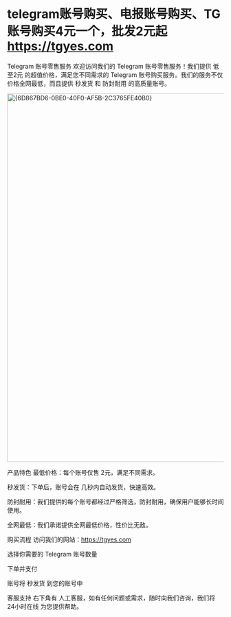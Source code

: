 # telegram账号购买、电报账号购买、TG账号购买4元一个，批发2元起 https://tgyes.com
Telegram 账号零售服务
欢迎访问我们的 Telegram 账号零售服务！我们提供 低至2元 的超值价格，满足您不同需求的 Telegram 账号购买服务。我们的服务不仅价格全网最低，而且提供 秒发货 和 防封耐用 的高质量账号。

<img width="858" alt="{6D867BD6-0BE0-40F0-AF5B-2C3765FE40B0}" src="https://github.com/user-attachments/assets/a14b49c4-5809-4f81-b6fa-2f9131732f2d" />

产品特色
最低价格：每个账号仅售 2元，满足不同需求。

秒发货：下单后，账号会在 几秒内自动发货，快速高效。

防封耐用：我们提供的每个账号都经过严格筛选，防封耐用，确保用户能够长时间使用。

全网最低：我们承诺提供全网最低价格，性价比无敌。

购买流程
访问我们的网站：https://tgyes.com

选择你需要的 Telegram 账号数量

下单并支付

账号将 秒发货 到您的账号中

客服支持
右下角有 人工客服，如有任何问题或需求，随时向我们咨询，我们将 24小时在线 为您提供帮助。
